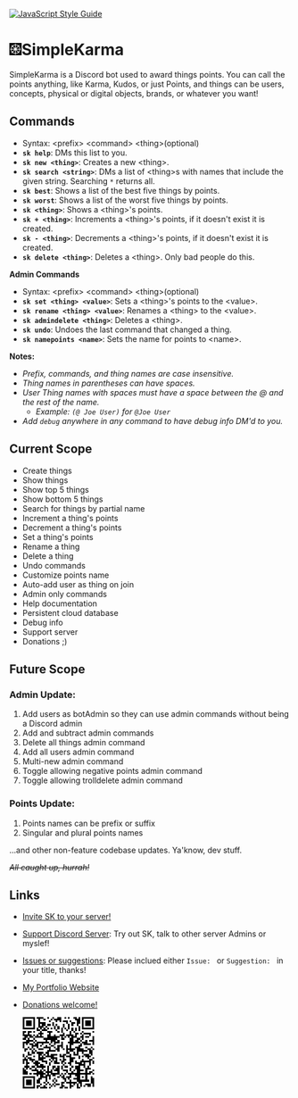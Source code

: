 [![JavaScript Style Guide](https://img.shields.io/badge/code_style-standard-brightgreen.svg)](https://standardjs.com)

# <img src="simpleKarma.png" alt="" width="22"/>SimpleKarma

SimpleKarma is a Discord bot used to award things points. You can call the points anything, like Karma, Kudos, or just Points, and things can be users, concepts, physical or digital objects, brands, or whatever you want!

## Commands
- Syntax: \<prefix\> \<command\> \<thing\>(optional)
- **`sk help`**: DMs this list to you.
- **`sk new <thing>`**: Creates a new \<thing\>.
- **`sk search <string>`**: DMs a list of \<thing\>s with names that include the given string. Searching `*` returns all.
- **`sk best`**: Shows a list of the best five things by points.
- **`sk worst`**: Shows a list of the worst five things by points.
- **`sk <thing>`**: Shows a \<thing\>'s points.
- **`sk + <thing>`**: Increments a \<thing\>'s points, if it doesn't exist it is created.
- **`sk - <thing>`**: Decrements a \<thing\>'s points, if it doesn't exist it is created.
- **`sk delete <thing>`**: Deletes a \<thing\>. Only bad people do this.

**Admin Commands**
- Syntax: \<prefix\> \<command\> \<thing\>(optional)
- **`sk set <thing> <value>`**: Sets a \<thing\>'s points to the \<value\>.
- **`sk rename <thing> <value>`**: Renames a \<thing\> to the \<value\>.
- **`sk admindelete <thing>`**: Deletes a \<thing\>.
- **`sk undo`**: Undoes the last command that changed a thing.
- **`sk namepoints <name>`**: Sets the name for points to \<name\>.

**Notes:**
- *Prefix, commands, and thing names are case insensitive.*
- *Thing names in parentheses can have spaces.*
- *User Thing names with spaces must have a space between the @ and the rest of the name.*
  - *Example: `(@ Joe User)` for `@Joe User`*
- *Add `debug` anywhere in any command to have debug info DM'd to you.*

## Current Scope
- Create things
- Show things
- Show top 5 things
- Show bottom 5 things
- Search for things by partial name
- Increment a thing's points
- Decrement a thing's points
- Set a thing's points
- Rename a thing
- Delete a thing
- Undo commands
- Customize points name
- Auto-add user as thing on join
- Admin only commands
- Help documentation
- Persistent cloud database
- Debug info
- Support server
- Donations ;)

## Future Scope

### Admin Update:
1. Add users as botAdmin so they can use admin commands without being a Discord admin
2. Add <value> and subtract <value> admin commands
3. Delete all things admin command
4. Add all users admin command
5. Multi-new admin command
6. Toggle allowing negative points admin command
7. Toggle allowing trolldelete admin command

### Points Update:
1. Points names can be prefix or suffix
2. Singular and plural points names

...and other non-feature codebase updates. Ya'know, dev stuff.

~~*All caught up, hurrah!*~~

## Links

- [Invite SK to your server!](https://discord.com/api/oauth2/authorize?client_id=831293373913890856&permissions=0&scope=bot)
- [Support Discord Server](https://discord.gg/EyTxcAQbtC): Try out SK, talk to other server Admins or myslef!
- [Issues or suggestions](https://github.com/LouisSavoie/simple-karma/issues): Please inclued either `Issue: ` or `Suggestion: ` in your title, thanks!
- [My Portfolio Website](www.louissavoie.com)
- [Donations welcome!](https://www.paypal.com/donate?business=2MV2PUZGP3XLC&no_recurring=1&item_name=SimpleKarma&currency_code=USD)

  ![Donations QR Code](./paypalQRCode.png)
